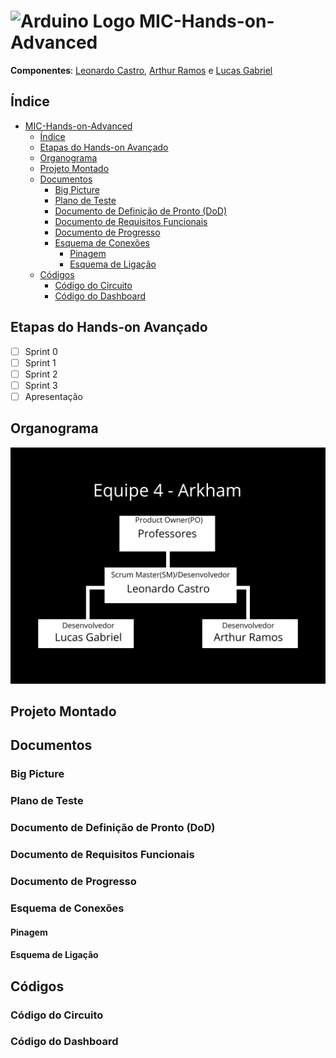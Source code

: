 # <img src="https://upload.wikimedia.org/wikipedia/commons/8/87/Arduino_Logo.svg" alt="Arduino Logo" width="40"> MIC-Hands-on-Advanced 

**Componentes**: [Leonardo Castro](https://github.com/thetwelvedev), [Arthur Ramos](https://github.com/ArthurRamos26) e [Lucas Gabriel](https://github.com/lucasrocha777)

## Índice
- [ MIC-Hands-on-Advanced](#-mic-hands-on-advanced)
  - [Índice](#índice)
  - [Etapas do Hands-on Avançado](#etapas-do-hands-on-avançado)
  - [Organograma](#organograma)
  - [Projeto Montado](#projeto-montado)
  - [Documentos](#documentos)
    - [Big Picture](#big-picture)
    - [Plano de Teste](#plano-de-teste)
    - [Documento de Definição de Pronto (DoD)](#documento-de-definição-de-pronto-dod)
    - [Documento de Requisitos Funcionais](#documento-de-requisitos-funcionais)
    - [Documento de Progresso](#documento-de-progresso)
    - [Esquema de Conexões](#esquema-de-conexões)
      - [Pinagem](#pinagem)
      - [Esquema de Ligação](#esquema-de-ligação)
  - [Códigos](#códigos)
    - [Código do Circuito](#código-do-circuito)
    - [Código do Dashboard](#código-do-dashboard)

## Etapas do Hands-on Avançado

- [ ] Sprint 0
- [ ] Sprint 1
- [ ] Sprint 2
- [ ] Sprint 3
- [ ] Apresentação

## Organograma
![Organograma](/Pictures/organograma-arkham.png)

## Projeto Montado

## Documentos

### Big Picture

### Plano de Teste

### Documento de Definição de Pronto (DoD)

### Documento de Requisitos Funcionais

### Documento de Progresso

### Esquema de Conexões

#### Pinagem
<!--
| **Componente**                         | **Pino ESP32** | **Descrição**               |
|----------------------------------------|--------------|---------------------------|
|  |  |  |
-->
#### Esquema de Ligação

## Códigos

### Código do Circuito

### Código do Dashboard

